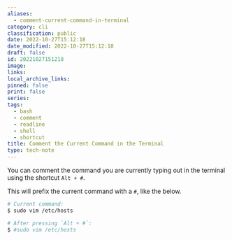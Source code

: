 ```yaml
---
aliases:
  - comment-current-command-in-terminal
category: cli
classification: public
date: 2022-10-27T15:12:18
date_modified: 2022-10-27T15:12:18
draft: false
id: 20221027151218
image: 
links: 
local_archive_links: 
pinned: false
print: false
series: 
tags:
  - bash
  - comment
  - readline
  - shell
  - shortcut
title: Comment the Current Command in the Terminal
type: tech-note
---
```


You can comment the command you are currently typing out in the terminal using the shortcut `Alt + #`. 

This will prefix the current command with a `#`, like the below.

```sh
# Current command:
$ sudo vim /etc/hosts

# After pressing `Alt + #`:
$ #sudo vim /etc/hosts
```